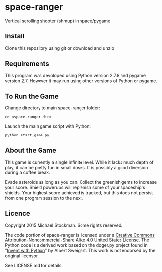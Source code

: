 # space-ranger
Vertical scrolling shooter (shmup) in space/pygame

## Install
Clone this repository using git or download and unzip

## Requirements
This program was devoloped using Python version 2.7.8 and pygame version 2.7. However it may run using other versions of Python or pygame.

## To Run the Game
Change directory to main space-ranger folder:

`cd <space-ranger dir>`

Launch the main game script with Python:

`python start_game.py`

## About the Game
This game is currently a single infinite level. While it lacks much depth of play, it can be pretty fun in small doses. It is possibly a good diversion during a coffee break.

Evade asteroids as long as you can. Collect the greenish gems to increase your score. Shield powerups will replenish some of your spaceship's shields. Your highest score achieved is tracked, but this does not persist from one program session to the next.

## Licence
Copyright 2015 Michael Stockman. Some rights reserved.

The code portion of space-ranger is licensed under a [Creative Commons Attribution-Noncommercial-Share Alike 4.0 United States
License](http://creativecommons.org/licenses/by-nc-sa/4.0/). The Python code is a derived work based on the doger.py project found in "[Invent with Python](http://inventwithpython.com/)" by Albert Sweigart. This work is not endorsed by the original licensor.

See LICENSE.md for details.
